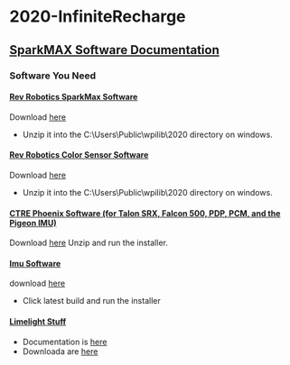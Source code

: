 # 2020-InfiniteRecharge

## [SparkMAX Software Documentation](http://www.revrobotics.com/content/sw/max/sw-docs/SPARK-MAX-Java-API-Offline.pdf)

### Software You Need

#### [Rev Robotics SparkMax Software](http://www.revrobotics.com/sparkmax-software/#java-api)

Download [here](http://www.revrobotics.com/content/sw/max/sdk/SPARK-MAX-SDK-v1.5.2.zip.)
* Unzip it into the C:\Users\Public\wpilib\2020 directory on windows.

#### [Rev Robotics Color Sensor Software](https://www.revrobotics.com/rev-31-1557/)

Download [here](http://revrobotics.com/content/sw/color-sensor-v3/sdk/Color-Sensor-V3-SDK-v1.2.0.zip)
* Unzip it into the C:\Users\Public\wpilib\2020 directory on windows.

#### [CTRE Phoenix Software (for Talon SRX, Falcon 500, PDP, PCM, and the Pigeon IMU)](https://github.com/CrossTheRoadElec/Phoenix-Releases/releases)
Download [here](https://github.com/CrossTheRoadElec/Phoenix-Releases/releases/download/v5.18.4.3/CTRE.Phoenix.Framework.v5.18.4.3.zip)
Unzip and run the installer.
#### [Imu Software](https://pdocs.kauailabs.com/navx-mxp/software/roborio-libraries/java/)
download [here](https://www.kauailabs.com/public_files/navx-mxp/navx-mxp.zip)
* Click latest build and run the installer
#### [Limelight Stuff](https://limelightvision.io/)
* Documentation is [here](https://docs.limelightvision.io/en/latest/getting_started.html#basic-programming)
* Downloada are [here](https://limelightvision.io/pages/downloads)